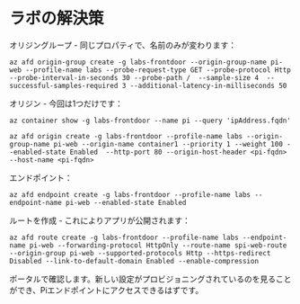 # ラボの解決策

オリジングループ - 同じプロパティで、名前のみが変わります：



```
az afd origin-group create -g labs-frontdoor --origin-group-name pi-web --profile-name labs --probe-request-type GET --probe-protocol Http    --probe-interval-in-seconds 30 --probe-path /  --sample-size 4  --successful-samples-required 3 --additional-latency-in-milliseconds 50
```


オリジン - 今回は1つだけです：



```
az container show -g labs-frontdoor --name pi --query 'ipAddress.fqdn'

az afd origin create -g labs-frontdoor --profile-name labs --origin-group-name pi-web --origin-name container1 --priority 1 --weight 100 --enabled-state Enabled  --http-port 80 --origin-host-header <pi-fqdn> --host-name <pi-fqdn>
```


エンドポイント：



```
az afd endpoint create -g labs-frontdoor --profile-name labs --endpoint-name pi-web --enabled-state Enabled
```


ルートを作成 - これによりアプリが公開されます：



```
az afd route create -g labs-frontdoor --profile-name labs --endpoint-name pi-web --forwarding-protocol HttpOnly --route-name spi-web-route --origin-group pi-web --supported-protocols Http --https-redirect Disabled --link-to-default-domain Enabled --enable-compression
```


ポータルで確認します。新しい設定がプロビジョニングされているのを見ることができ、Piエンドポイントにアクセスできるはずです。
